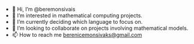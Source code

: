 - 👋 Hi, I’m @beremonsivais
- 👀 I’m interested in mathematical computing projects. 
- 🌱 I’m currently deciding which language to focus on. 
- 💞️ I’m looking to collaborate on projects involving mathematical models. 
- 📫 How to reach me berenicemonsivaks@gmail.com

<!---
beremonsivais/beremonsivais is a ✨ special ✨ repository because its `README.md` (this file) appears on your GitHub profile.
You can click the Preview link to take a look at your changes.
--->
